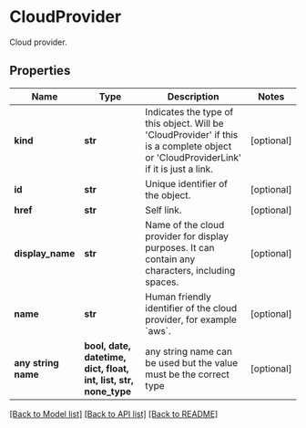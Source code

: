 # CloudProvider

Cloud provider.

## Properties
Name | Type | Description | Notes
------------ | ------------- | ------------- | -------------
**kind** | **str** | Indicates the type of this object. Will be &#39;CloudProvider&#39; if this is a complete object or &#39;CloudProviderLink&#39; if it is just a link. | [optional] 
**id** | **str** | Unique identifier of the object. | [optional] 
**href** | **str** | Self link. | [optional] 
**display_name** | **str** | Name of the cloud provider for display purposes. It can contain any characters, including spaces. | [optional] 
**name** | **str** | Human friendly identifier of the cloud provider, for example &#x60;aws&#x60;. | [optional] 
**any string name** | **bool, date, datetime, dict, float, int, list, str, none_type** | any string name can be used but the value must be the correct type | [optional]

[[Back to Model list]](../README.md#documentation-for-models) [[Back to API list]](../README.md#documentation-for-api-endpoints) [[Back to README]](../README.md)


